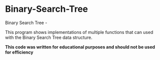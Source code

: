 # Binary-Search-Tree

Binary Search Tree -

This program shows implementations of multiple functions that can used with the Binary Search Tree data structure.

**This code was written for educational purposes and should not be used for 
efficiency**
